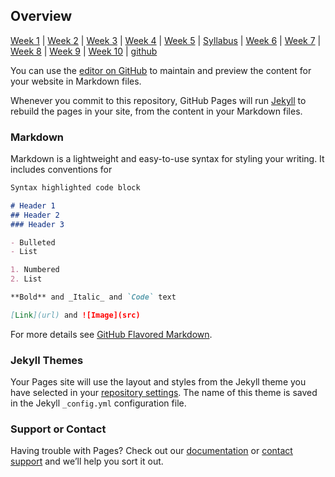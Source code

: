 ## Overview
 
  [Week 1](http://milesccoleman.com/feels_bot) | [Week 2](http://milesccoleman.com/feels_bot) | [Week 3](http://milesccoleman.com/feels_bot) | [Week 4](http://milesccoleman.com/feels_bot) | [Week 5](http://milesccoleman.com/feels_bot) | [Syllabus](http://milesccoleman.com/feels_bot) 
| [Week 6](http://milesccoleman.com/feels_bot) | [Week 7](http://milesccoleman.com/feels_bot) | [Week 8](http://milesccoleman.com/feels_bot) | [Week 9](http://milesccoleman.com/feels_bot) | [Week 10](http://milesccoleman.com/feels_bot) | [github](https://github.com/dicesu) 
 
You can use the [editor on GitHub](https://github.com/dicesu/autocomm/edit/master/README.md) to maintain and preview the content for your website in Markdown files.

Whenever you commit to this repository, GitHub Pages will run [Jekyll](https://jekyllrb.com/) to rebuild the pages in your site, from the content in your Markdown files.

### Markdown

Markdown is a lightweight and easy-to-use syntax for styling your writing. It includes conventions for

```markdown
Syntax highlighted code block

# Header 1
## Header 2
### Header 3

- Bulleted
- List

1. Numbered
2. List

**Bold** and _Italic_ and `Code` text

[Link](url) and ![Image](src)
```

For more details see [GitHub Flavored Markdown](https://guides.github.com/features/mastering-markdown/).

### Jekyll Themes

Your Pages site will use the layout and styles from the Jekyll theme you have selected in your [repository settings](https://github.com/dicesu/autocomm/settings). The name of this theme is saved in the Jekyll `_config.yml` configuration file.

### Support or Contact

Having trouble with Pages? Check out our [documentation](https://help.github.com/categories/github-pages-basics/) or [contact support](https://github.com/contact) and we’ll help you sort it out.
